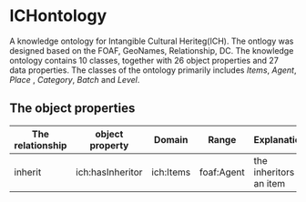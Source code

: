 # ICHontology
A knowledge ontology for Intangible Cultural Heriteg(ICH).
The ontlogy was designed based on the FOAF, GeoNames, Relationship, DC. The knowledge ontology contains 10 classes, together with 26 object properties and 27 data properties. The classes of the ontology primarily includes _Items_, _Agent_, _Place_ , _Category_, _Batch_ and _Level_.
## The object properties
|The relationship| object property| Domain | Range | Explanation |
-|-|-|-|-
inherit|ich:hasInheritor|ich:Items|foaf:Agent|the inheritors of an item
